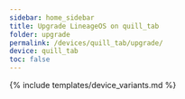 ```yaml
---
sidebar: home_sidebar
title: Upgrade LineageOS on quill_tab
folder: upgrade
permalink: /devices/quill_tab/upgrade/
device: quill_tab
toc: false
---
```

{% include templates/device_variants.md %}
